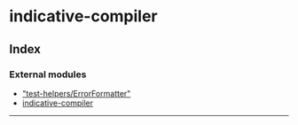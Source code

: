 
#  indicative-compiler

## Index

### External modules

* ["test-helpers/ErrorFormatter"](modules/_test_helpers_errorformatter_.md)
* [indicative-compiler](modules/indicative_compiler.md)

---

